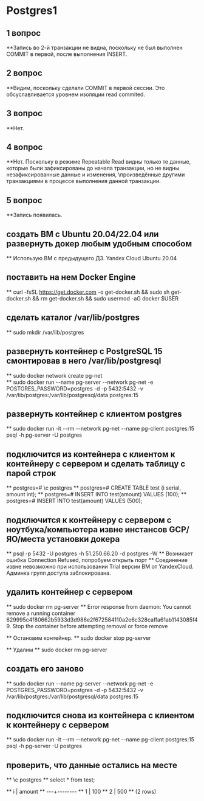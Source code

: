 # Postgres1
## 1 вопрос ##
**Запись во 2-й транзакции не видна, поскольку не был выполнен COMMIT в первой, после выполнения INSERT.

## 2 вопрос ##
**Видим, поскольку сделали COMMIT в первой сессии. Это обсуславливается уровнем изоляции read commited.

## 3 вопрос ##
**Нет.

## 4 вопрос ##
**Нет. Поскольку в режиме Repeatable Read видны только те данные, которые были зафиксированы до начала транзакции, но не видны незафиксированные данные и изменения, \произведённые другими транзакциями в процессе выполнения данной транзакции.

## 5 вопрос ##
**Запись появилась.








## создать ВМ с Ubuntu 20.04/22.04 или развернуть докер любым удобным способом ##

**	Использую ВМ с предыдущего ДЗ. Yandex Cloud Ubuntu 20.04

## поставить на нем Docker Engine ##

**	curl -fsSL https://get.docker.com -o get-docker.sh && sudo sh get-docker.sh && rm get-docker.sh && sudo usermod -aG docker $USER

## сделать каталог /var/lib/postgres

**	sudo mkdir /var/lib/postgres

## развернуть контейнер с PostgreSQL 15 смонтировав в него /var/lib/postgresql

**	sudo docker network create pg-net	
**	sudo docker run --name pg-server --network pg-net -e POSTGRES_PASSWORD=postgres -d -p 5432:5432 -v /var/lib/postgres:/var/lib/postgresql/data postgres:15
	
## развернуть контейнер с клиентом postgres

**	sudo docker run -it --rm --network pg-net --name pg-client postgres:15 psql -h pg-server -U postgres

## подключится из контейнера с клиентом к контейнеру с сервером и сделать таблицу с парой строк

**	postgres=# \c postgres
**	postgres=# CREATE TABLE test (i serial, amount int);
**	postgres=# INSERT INTO test(amount) VALUES (100);
**	postgres=# INSERT INTO test(amount) VALUES (500);

## подключится к контейнеру с сервером с ноутбука/компьютера извне инстансов GCP/ЯО/места установки докера

**	psql -p 5432 -U postgres -h 51.250.66.20 -d postgres -W	
**	Возникает ошибка Connection Refused, попробуем открыть порт 
**	Соединение извне невозможно при использовании Trial версии ВМ от YandexCloud. Админка групп доступа заблокирована. 

## удалить контейнер с сервером

**	sudo docker rm pg-server
**	Error response from daemon: You cannot remove a running container 629995c4f80662b5933d3d986e2f672584110a2e6c328caffa61ab1143085f49. Stop the container before attempting removal or force remove

**	Остановим контейнер.
**	sudo docker stop pg-server

**	Удалим 
**	sudo docker rm pg-server
	
## создать его заново

**	sudo docker run --name pg-server --network pg-net -e POSTGRES_PASSWORD=postgres -d -p 5432:5432 -v /var/lib/postgres:/var/lib/postgresql/data postgres:15

## подключится снова из контейнера с клиентом к контейнеру с сервером

**	sudo docker run -it --rm --network pg-net --name pg-client postgres:15 psql -h pg-server -U postgres

## проверить, что данные остались на месте

**	\c postgres
**	select * from test;

**	 i | amount
**	---+--------
**	 1 |    100
**	 2 |    500
**	(2 rows)